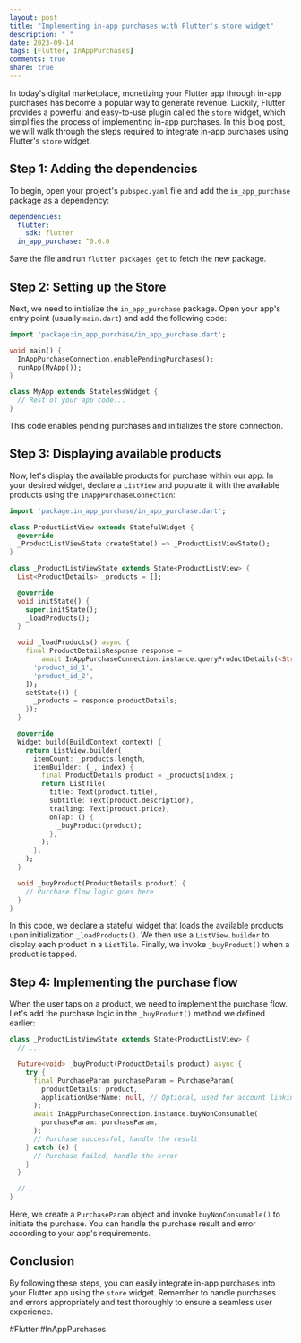 ```yaml
---
layout: post
title: "Implementing in-app purchases with Flutter's store widget"
description: " "
date: 2023-09-14
tags: [Flutter, InAppPurchases]
comments: true
share: true
---
```


In today's digital marketplace, monetizing your Flutter app through in-app purchases has become a popular way to generate revenue. Luckily, Flutter provides a powerful and easy-to-use plugin called the `store` widget, which simplifies the process of implementing in-app purchases. In this blog post, we will walk through the steps required to integrate in-app purchases using Flutter's `store` widget.

## Step 1: Adding the dependencies

To begin, open your project's `pubspec.yaml` file and add the `in_app_purchase` package as a dependency:

```yaml
dependencies:
  flutter:
    sdk: flutter
  in_app_purchase: ^0.6.0
```

Save the file and run `flutter packages get` to fetch the new package.

## Step 2: Setting up the Store

Next, we need to initialize the `in_app_purchase` package. Open your app's entry point (usually `main.dart`) and add the following code:

```dart
import 'package:in_app_purchase/in_app_purchase.dart';

void main() {
  InAppPurchaseConnection.enablePendingPurchases();
  runApp(MyApp());
}

class MyApp extends StatelessWidget {
  // Rest of your app code...
}
```

This code enables pending purchases and initializes the store connection.

## Step 3: Displaying available products

Now, let's display the available products for purchase within our app. In your desired widget, declare a `ListView` and populate it with the available products using the `InAppPurchaseConnection`:

```dart
import 'package:in_app_purchase/in_app_purchase.dart';

class ProductListView extends StatefulWidget {
  @override
  _ProductListViewState createState() => _ProductListViewState();
}

class _ProductListViewState extends State<ProductListView> {
  List<ProductDetails> _products = [];

  @override
  void initState() {
    super.initState();
    _loadProducts();
  }

  void _loadProducts() async {
    final ProductDetailsResponse response =
        await InAppPurchaseConnection.instance.queryProductDetails(<String>[
      'product_id_1',
      'product_id_2',
    ]);
    setState(() {
      _products = response.productDetails;
    });
  }

  @override
  Widget build(BuildContext context) {
    return ListView.builder(
      itemCount: _products.length,
      itemBuilder: (_, index) {
        final ProductDetails product = _products[index];
        return ListTile(
          title: Text(product.title),
          subtitle: Text(product.description),
          trailing: Text(product.price),
          onTap: () {
            _buyProduct(product);
          },
        );
      },
    );
  }

  void _buyProduct(ProductDetails product) {
    // Purchase flow logic goes here
  }
}
```

In this code, we declare a stateful widget that loads the available products upon initialization `_loadProducts()`. We then use a `ListView.builder` to display each product in a `ListTile`. Finally, we invoke `_buyProduct()` when a product is tapped.

## Step 4: Implementing the purchase flow

When the user taps on a product, we need to implement the purchase flow. Let's add the purchase logic in the `_buyProduct()` method we defined earlier:

```dart
class _ProductListViewState extends State<ProductListView> {
  // ...

  Future<void> _buyProduct(ProductDetails product) async {
    try {
      final PurchaseParam purchaseParam = PurchaseParam(
        productDetails: product,
        applicationUserName: null, // Optional, used for account linking
      );
      await InAppPurchaseConnection.instance.buyNonConsumable(
        purchaseParam: purchaseParam,
      );
      // Purchase successful, handle the result
    } catch (e) {
      // Purchase failed, handle the error
    }
  }

  // ...
}
```

Here, we create a `PurchaseParam` object and invoke `buyNonConsumable()` to initiate the purchase. You can handle the purchase result and error according to your app's requirements.

## Conclusion

By following these steps, you can easily integrate in-app purchases into your Flutter app using the `store` widget. Remember to handle purchases and errors appropriately and test thoroughly to ensure a seamless user experience.

#Flutter #InAppPurchases